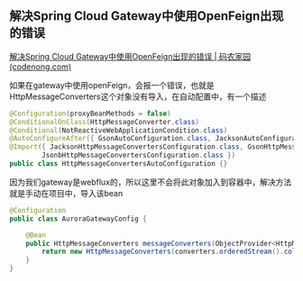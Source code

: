 ## 解决Spring Cloud Gateway中使用OpenFeign出现的错误

[解决Spring Cloud Gateway中使用OpenFeign出现的错误 | 码农家园 (codenong.com)](https://www.codenong.com/cs106907570/)

如果在gateway中使用openFeign，会报一个错误，也就是HttpMessageConverters这个对象没有导入，在自动配置中，有一个描述

```java
@Configuration(proxyBeanMethods = false)
@ConditionalOnClass(HttpMessageConverter.class)
@Conditional(NotReactiveWebApplicationCondition.class)
@AutoConfigureAfter({ GsonAutoConfiguration.class, JacksonAutoConfiguration.class, JsonbAutoConfiguration.class })
@Import({ JacksonHttpMessageConvertersConfiguration.class, GsonHttpMessageConvertersConfiguration.class,
		JsonbHttpMessageConvertersConfiguration.class })
public class HttpMessageConvertersAutoConfiguration {}
```

因为我们gateway是webflux的，所以这里不会将此对象加入到容器中，解决方法就是手动在项目中，导入该bean

```java
@Configuration
public class AuroraGatewayConfig {

    @Bean
    public HttpMessageConverters messageConverters(ObjectProvider<HttpMessageConverter<?>> converters) {
        return new HttpMessageConverters(converters.orderedStream().collect(Collectors.toList()));
    }
}
```

